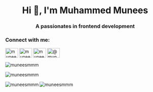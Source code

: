 <!-- ### Hi there 👋


**muneesmmm/muneesmmm** is a ✨ _special_ ✨ repository because its `README.md` (this file) appears on your GitHub profile.

Here are some ideas to get you started:

- 🔭 I’m currently working on ...
- 🌱 I’m currently learning ...
- 👯 I’m looking to collaborate on ...
- 🤔 I’m looking for help with ...
- 💬 Ask me about ...
- 📫 How to reach me: ...
- 😄 Pronouns: ...
- ⚡ Fun fact: ... -->
<h1 align="center">Hi 👋, I'm Muhammed Munees</h1>
<h3 align="center">A passionates in frontend development</h3>

<h3 align="left">Connect with me:</h3>
<p align="left">
<a href="https://twitter.com/munees_m_" target="blank"><img align="center" src="https://raw.githubusercontent.com/rahuldkjain/github-profile-readme-generator/master/src/images/icons/Social/twitter.svg" alt="munees_m_" height="30" width="40" /></a>
<a href="https://fb.com/muneesmmm" target="blank"><img align="center" src="https://raw.githubusercontent.com/rahuldkjain/github-profile-readme-generator/master/src/images/icons/Social/facebook.svg" alt="muneesmmm" height="30" width="40" /></a>
<a href="https://instagram.com/munees_m_" target="blank"><img align="center" src="https://raw.githubusercontent.com/rahuldkjain/github-profile-readme-generator/master/src/images/icons/Social/instagram.svg" alt="munees_m_" height="30" width="40" /></a>
<a href="https://medium.com/@muneesmmm" target="blank"><img align="center" src="https://raw.githubusercontent.com/rahuldkjain/github-profile-readme-generator/master/src/images/icons/Social/medium.svg" alt="@muneesmmm" height="30" width="40" /></a>
</p>

<p><img align="center" src="https://github-readme-stats.vercel.app/api/top-langs?username=muneesmmm&show_icons=true&locale=en&layout=compact" alt="muneesmmm" /></p>

<p><img align="center" src="https://github-readme-streak-stats.herokuapp.com/?user=muneesmmm&" alt="muneesmmm" /></p>

<p><img align="left" src="https://github-readme-stats.vercel.app/api/top-langs?username=muneesmmm&show_icons=true&locale=en&layout=compact" alt="muneesmmm" /></p>

<!-- <p>&nbsp;<img align="center" src="https://github-readme-stats.vercel.app/api?username=muneesmmm&show_icons=true&locale=en" alt="muneesmmm" /></p> -->

<p><img align="center" src="https://github-readme-streak-stats.herokuapp.com/?user=muneesmmm&" alt="muneesmmm" /></p>

